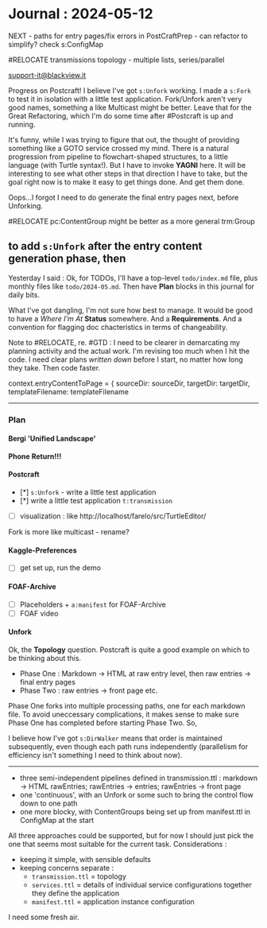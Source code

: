# Journal : 2024-05-12

NEXT - paths for entry pages/fix errors in PostCraftPrep - can refactor to simplify? check s:ConfigMap

#RELOCATE transmissions topology - multiple lists, series/parallel

support-it@blackview.it

Progress on Postcraft! I believe I've got `s:Unfork` working. I made a `s:Fork` to test it in isolation with a little test application. Fork/Unfork aren't very good names, something a like Multicast might be better. Leave that for the Great Refactoring, which I'm do some time after #Postcraft is up and running.

It's funny, while I was trying to figure that out, the thought of providing something like a GOTO service crossed my mind. There is a natural progression from pipeline to flowchart-shaped structures, to a little language (with Turtle syntax!). But I have to invoke **YAGNI** here. It will be interesting to see what other steps in that direction I have to take, but the goal right now is to make it easy to get things done. And get them done.

Oops...I forgot I need to do generate the final entry pages next, before Unforking.

#RELOCATE pc:ContentGroup might be better as a more general trm:Group

## to add `s:Unfork` after the entry content generation phase, then

Yesterday I said : Ok, for TODOs, I'll have a top-level `todo/index.md` file, plus monthly files like `todo/2024-05.md`. Then have **Plan** blocks in this journal for daily bits.

What I've got dangling, I'm not sure how best to manage. It would be good to have a _Where I'm At_ **Status** somewhere. And a **Requirements**. And a convention for flagging doc chacteristics in terms of changeability.

Note to #RELOCATE, re. #GTD : I need to be clearer in demarcating my planning activity and the actual work. I'm revising too much when I hit the code. I need clear plans _written down_ before I start, no matter how long they take. Then code faster.

context.entryContentToPage = {
sourceDir: sourceDir,
targetDir: targetDir,
templateFilename: templateFilename

---

### Plan

#### Bergi 'Unified Landscape'

**Phone Return!!!**

#### Postcraft

- [*] `s:Unfork` - write a little test application
- [*] write a little test application `t:transmission`

- [ ] visualization : like http://localhost/farelo/src/TurtleEditor/

Fork is more like multicast - rename?

#### Kaggle-Preferences

- [ ] get set up, run the demo

#### FOAF-Archive

- [ ] Placeholders + `a:manifest` for FOAF-Archive
- [ ] FOAF video

#### Unfork

Ok, the **Topology** question. Postcraft is quite a good example on which to be thinking about this.

- Phase One : Markdown -> HTML at raw entry level, then raw entries -> final entry pages
- Phase Two : raw entries -> front page etc.

Phase One forks into multiple processing paths, one for each markdown file. To avoid uneccessary complications, it makes sense to make sure Phase One has completed before starting Phase Two.
So,

I believe how I've got `s:DirWalker` means that order is maintained subsequently, even though each path runs independently (parallelism for efficiency isn't something I need to think about now).

---

- three semi-independent pipelines defined in transmission.ttl : markdown -> HTML rawEntries; rawEntries -> entries; rawEntries -> front page
- one 'continuous', with an Unfork or some such to bring the control flow down to one path
- one more blocky, with ContentGroups being set up from manifest.ttl in ConfigMap at the start

All three approaches could be supported, but for now I should just pick the one that seems most suitable for the current task. Considerations :

- keeping it simple, with sensible defaults
- keeping concerns separate :
  - `transmission.ttl` = topology
  - `services.ttl` = details of individual service configurations
    together they define the application
  - `manifest.ttl` = application instance configuration

I need some fresh air.

